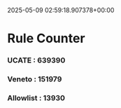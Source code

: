2025-05-09 02:59:18.907378+00:00
# Rule Counter 
 ### UCATE : 639390

 ### Veneto : 151979

 ### Allowlist : 13930